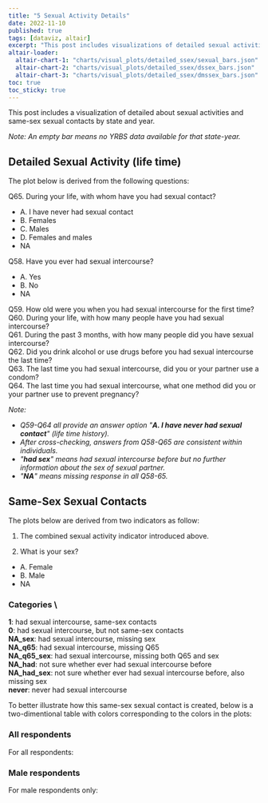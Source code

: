 ```yaml
---
title: "5 Sexual Activity Details"
date: 2022-11-10
published: true
tags: [dataviz, altair]
excerpt: "This post includes visualizations of detailed sexual activities and same-sex sexual contacts by state and year."
altair-loader:
  altair-chart-1: "charts/visual_plots/detailed_ssex/sexual_bars.json"
  altair-chart-2: "charts/visual_plots/detailed_ssex/dssex_bars.json"
  altair-chart-3: "charts/visual_plots/detailed_ssex/dmssex_bars.json"
toc: true
toc_sticky: true
---
```


This post includes a visualization of detailed about sexual activities and same-sex sexual contacts by state and year.

*Note: An empty bar means no YRBS data available for that state-year.*

## Detailed Sexual Activity (life time)

The plot below is derived from the following questions:

Q65. During your life, with whom have you had sexual contact?
- A. I have never had sexual contact
- B. Females
- C. Males
- D. Females and males
- NA

Q58. Have you ever had sexual intercourse?
- A. Yes
- B. No
- NA

Q59. How old were you when you had sexual intercourse for the first time? \
Q60. During your life, with how many people have you had sexual intercourse? \
Q61. During the past 3 months, with how many people did you have sexual intercourse? \
Q62. Did you drink alcohol or use drugs before you had sexual intercourse the last time? \
Q63. The last time you had sexual intercourse, did you or your partner use a condom? \
Q64. The last time you had sexual intercourse, what one method did you or your partner use to prevent pregnancy?

*Note:*
- *Q59-Q64 all provide an answer option "**A. I have never had sexual contact**" (life time history).*
- *After cross-checking, answers from Q58-Q65 are consistent within individuals.*
- *"**had sex**" means had sexual intercourse before but no further information about the sex of sexual partner.*
- *"**NA**" means missing response in all Q58-65.*

<div id="altair-chart-1"></div>

## Same-Sex Sexual Contacts

The plots below are derived from two indicators as follow:

1. The combined sexual activity indicator introduced above.

2. What is your sex?
- A. Female
- B. Male
- NA

### Categories \

**1**: had sexual intercourse, same-sex contacts \
**0**: had sexual intercourse, but not same-sex contacts \
**NA_sex**: had sexual intercourse, missing sex \
**NA_q65**: had sexual intercourse, missing Q65 \
**NA_q65_sex**: had sexual intercourse, missing both Q65 and sex \
**NA_had**: not sure whether ever had sexual intercourse before \
**NA_had_sex**: not sure whether ever had sexual intercourse before, also missing sex \
**never**: never had sexual intercourse

To better illustrate how this same-sex sexual contact is created, below is a two-dimentional table with colors corresponding to the colors in the plots:



### All respondents

For all respondents:

<div id="altair-chart-2"></div>

### Male respondents

For male respondents only:

<div id="altair-chart-3"></div>
